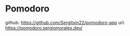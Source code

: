 # Pomodoro
github: https://github.com/Sergitxin22/pomodoro-app
url: https://pomodoro.sergiomorales.dev/
